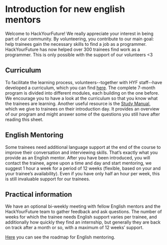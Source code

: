 # Introduction for new english mentors

Welcome to HackYourFuture! We really appreciate your interest in being part of our community. By volunteering, you contribute to our main goal: help trainees gain the necessary skills to find a job as a programmer. HackYourFuture has now helped over 300 trainees find work as a programmer. This is only possible with the support of our volunteers <3

## Curriculum

To facilitate the learning process, volunteers--together with HYF staff--have developed a curriculum, which you can find [here](https://github.com/HackYourFuture/curriculum). The complete 7-month program is divided into different modules, each building on the one before. We encourage you to have a look at the curriculum so that you know what the trainees are learning. Another useful resource is the [Study Manual](https://docs.google.com/document/d/1YzPC7m9vOCb0h4EFCqLChw1L096XcbJv3dK3k7VooQM/edit?usp=sharing), which we give to trainees on their introduction day. It provides an overview of our program and might answer some of the questions you still have after reading this sheet. 

## English Mentoring 
Some trainees need additional language support at the end of the course to improve their conversation and interviewing skills. That’s exactly what you provide as an English mentor. After you have been introduced, you will contact the trainee, agree upon a time and day and start mentoring, we suggest 1 hour a week for a period of 12 weeks (flexible, based on your and your trainee’s availability). Even if you have only half an hour per week, this is still invaluable support for our trainees.

## Practical information
We have an optional bi-weekly meeting with fellow English mentors and the HackYourFuture team to gather feedback and ask questions. The number of weeks for which the trainee needs English support varies per trainee, and additionally how quickly they find an internship, but generally they are back on track after a month or so, with a maximum of 12 weeks’ support. 

[Here](https://drive.google.com/file/d/1Ne2qZnZo7bE7su-cM1oIjT3HreygoPeB/view?usp=drive_link) you can see the roadmap for English mentoring.
